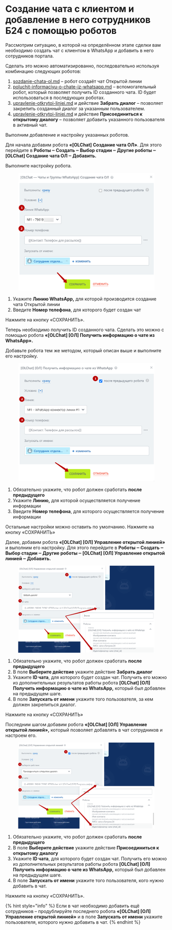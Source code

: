 # Создание чата с клиентом и добавление в него сотрудников Б24 с помощью роботов

Рассмотрим ситуацию, в которой на определённом этапе сделки вам необходимо создать чат с клиентом в WhatsApp и добавить в него сотрудников портала.

Сделать это можно автоматизированно, последовательно используя комбинацию следующих роботов:

1. [sozdanie-chata-ol.md](../../roboty-i-aktiviti/roboty/sozdanie-chata-ol.md "mention") – робот создаёт чат Открытой линии
2. [poluchit-informaciyu-o-chate-iz-whatsapp.md](../../roboty-i-aktiviti/roboty/poluchit-informaciyu-o-chate-iz-whatsapp.md "mention") – вспомогательный робот, который позволяет получить ID созданного чата. ID будет использоваться в последующих роботах.
3. [upravlenie-otkrytoi-liniei.md](../../roboty-i-aktiviti/roboty/upravlenie-otkrytoi-liniei.md "mention") и действие **Забрать диалог** – позволяет закрепить созданный диалог за указанным пользователем.
4. [upravlenie-otkrytoi-liniei.md](../../roboty-i-aktiviti/roboty/upravlenie-otkrytoi-liniei.md "mention") и действие **Присоединиться к открытому диалогу** – позволяет добавить указанного пользователя в активный чат.

Выполним добавление и настройку указанных роботов.

Для начала добавим робота **«\[OLChat] Создание чата ОЛ»**. Для этого перейдите в **Роботы ‒ Создать ‒ Выбор стадии ‒ Другие роботы ‒ \[OLChat] Создание чата ОЛ ‒ Добавить.**

Выполните настройку робота.

<figure><img src="../../.gitbook/assets/image (1099).png" alt=""><figcaption></figcaption></figure>

1. Укажите **Линию WhatsApp,** для которой производится создание чата Открытой линии
2. Введите **Номер телефона**, для которого будет создан чат

Нажмите на кнопку «СОХРАНИТЬ».

Теперь необходимо получить ID созданного чата. Сделать это можно с помощью робота **«\[OLChat] \[ОЛ] Получить информацию о чате из WhatsApp».**

Добавьте робота тем же методом, который описан выше и выполните его настройку.

<figure><img src="../../.gitbook/assets/image (1100).png" alt=""><figcaption></figcaption></figure>

1. Обязательно укажите, что робот должен сработать **после предыдущего**
2. Укажите **Линию,** для которой осуществляется получение информации
3. Введите **Номер телефона**, для которого осуществляется получение информации

Остальные настройки можно оставить по умолчанию. Нажмите на кнопку «СОХРАНИТЬ»

Далее, добавим робота **«\[OLChat] \[ОЛ] Управление открытой линией»** и выполним его настройку. Для этого перейдите в **Роботы ‒ Создать ‒ Выбор стадии ‒ Другие роботы ‒ \[OLChat] \[ОЛ] Управление открытой линией ‒ Добавить.**

<figure><img src="../../.gitbook/assets/image (1101).png" alt=""><figcaption></figcaption></figure>

1. Обязательно укажите, что робот должен сработать **после предыдущего**
2. В поле **Выберите действие** укажите действие **Забрать диалог**
3. Укажите **ID чата**, для которого будет создан чат. Получить его можно из дополнительных результатов работы робота **\[OLChat] \[ОЛ] Получить информацию о чате из WhatsApp,** который был добавлен на предыдущем шаге.
4. В поле **Запускать от имени** укажите того пользователя, за кем должен закрепиться диалог.

Нажмите на кнопку «СОХРАНИТЬ»

Последним шагом добавим робота **«\[OLChat] \[ОЛ] Управление открытой линией»,** который позволяет добавлять в чат сотрудников и настроем его.

<figure><img src="../../.gitbook/assets/image (1102).png" alt=""><figcaption></figcaption></figure>

1. Обязательно укажите, что робот должен сработать **после предыдущего**
2. В поле **Выберите действие** укажите действие **Присоединиться к открытому диалогу**
3. Укажите **ID чата**, для которого будет создан чат. Получить его можно из дополнительных результатов работы робота **\[OLChat] \[ОЛ] Получить информацию о чате из WhatsApp,** который был добавлен на предыдущем шаге.
4. В поле **Запускать от имени** укажите того пользователя, кого нужно добавить в чат.

Нажмите на кнопку «СОХРАНИТЬ».

{% hint style="info" %}
Если в чат необходимо добавить ещё сотрудников – продублируйте последнего робота **«\[OLChat] \[ОЛ] Управление открытой линией»** и в поле **Запускать от имени** укажите пользователя, которого нужно добавить в чат.
{% endhint %}

